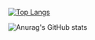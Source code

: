 [![Top Langs](https://github-readme-stats.vercel.app/api/top-langs/?username=K-Kizuku
)](https://github.com/anuraghazra/github-readme-stats)

![Anurag's GitHub stats](https://github-readme-stats.vercel.app/api?username=K-Kizuku)



<!--
**K-Kizuku/K-Kizuku** is a ✨ _special_ ✨ repository because its `README.md` (this file) appears on your GitHub profile.

Here are some ideas to get you started:

- 🔭 I’m currently working on ...
- 🌱 I’m currently learning ...
- 👯 I’m looking to collaborate on ...
- 🤔 I’m looking for help with ...
- 💬 Ask me about ...
- 📫 How to reach me: ...
- 😄 Pronouns: ...
- ⚡ Fun fact: ...
-->
